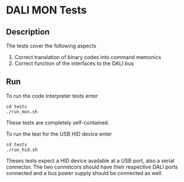 # DALI MON Tests

## Description

The tests cover the following aspects
1. Correct translation of binary codes into command memonics
2. Correct function of the interfaces to the DALI bus

## Run 

To run the code interpreter tests enter

    cd tests
    ./run_mon.sh

These tests are completely self-contained.

To run the test for the USB HID device enter

    cd tests
    ./run_hid.sh

Theses tests expect a HID device available at a USB port, also a serial connector. The two connetcors should have their respective DALI ports connected and a bus power supply should be connected as well.
